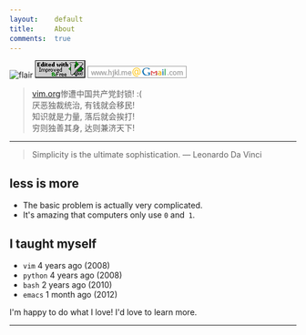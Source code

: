 ```yaml
---
layout:    default
title:     About
comments:  true
---
```


![flair](http://stackoverflow.com/users/flair/348785.png)
![vim](/img/love-vim.gif)
![gmail](/img/gmail.png)

> [vim.org](http://www.vim.org/)惨遭中国共产党封锁! :(  
> 厌恶独裁统治, 有钱就会移民!  
> 知识就是力量, 落后就会挨打!  
> 穷则独善其身, 达则兼济天下!  

---------------------------------

> Simplicity is the ultimate sophistication. — Leonardo Da Vinci

## less is more

- The basic problem is actually very complicated.
- It's amazing that computers only use `0` and` 1`.

## I taught myself

- `vim` 4 years ago (2008)
- `python` 4 years ago (2008)
- `bash` 2 years ago (2010)
- `emacs` 1 month ago (2012)

I'm happy to do what I love! I'd love to learn more.

---------------------------------
